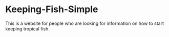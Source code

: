# Keeping-Fish-Simple
This is a website for people who are looking for information on how to start keeping tropical fish.
